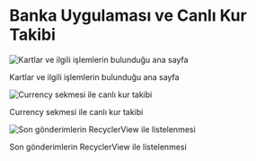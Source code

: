 <!DOCTYPE html>
<html lang="en">
<head>
    <meta charset="UTF-8">
    <meta name="viewport" content="width=device-width, initial-scale=1.0">
    <h1>Banka Uygulaması ve Canlı Kur Takibi</h1>
    <div class="container">
        <div class="item">
            <img src="https://github.com/user-attachments/assets/23714a34-bc33-464f-94e9-d9c089c8035a" alt="Kartlar ve ilgili işlemlerin bulunduğu ana sayfa">
            <p>Kartlar ve ilgili işlemlerin bulunduğu ana sayfa</p>
        </div>
        <div class="item">
            <img src="https://github.com/user-attachments/assets/2f330c06-fdff-44cd-9b75-297f67ca5900" alt="Currency sekmesi ile canlı kur takibi">
            <p>Currency sekmesi ile canlı kur takibi</p>
        </div>
        <div class="item">
            <img src="https://github.com/user-attachments/assets/f67a92cb-2a52-4059-90b1-dc34d58e55ce" alt="Son gönderimlerin RecyclerView ile listelenmesi">
            <p>Son gönderimlerin RecyclerView ile listelenmesi</p>
        </div>
    </div>
</body>
</html>
